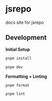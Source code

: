 # jsrepo

docs site for jsrepo

## Development

**Initial Setup**

```bash
pnpm install

pnpm dev
```

**Formatting + Linting**

```bash
pnpm format

pnpm lint
```
